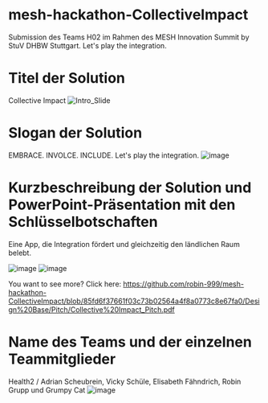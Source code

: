 # mesh-hackathon-CollectiveImpact
Submission des Teams H02 im Rahmen des MESH Innovation Summit by StuV DHBW Stuttgart. 
Let's play the integration.

# Titel der Solution
Collective Impact
![Intro_Slide](https://user-images.githubusercontent.com/82825256/158055070-791281b5-2f31-49d8-bde1-8ffb1f3a434b.PNG)

# Slogan der Solution
EMBRACE. INVOLCE. INCLUDE.
Let's play the integration.
![image](https://user-images.githubusercontent.com/82825256/158055680-3f66b6ad-4704-42ae-9248-4c2d93dbfc24.png)


# Kurzbeschreibung der Solution und PowerPoint-Präsentation mit den Schlüsselbotschaften
Eine App, die Integration fördert und gleichzeitig den ländlichen Raum belebt.

![image](https://user-images.githubusercontent.com/82825256/158054458-5b4d9639-a3be-4393-90e7-d6e924ef8f8a.png)
![image](https://user-images.githubusercontent.com/82825256/158054481-f8ac9544-9114-4b40-9c55-7b615bf368c6.png)

You want to see more? Click here: https://github.com/robin-999/mesh-hackathon-CollectiveImpact/blob/85fd6f37661f03c73b02564a4f8a0773c8e67fa0/Design%20Base/Pitch/Collective%20Impact_Pitch.pdf


# Name des Teams und der einzelnen Teammitglieder
Health2 / Adrian Scheubrein, Vicky Schüle, Elisabeth Fähndrich, Robin Grupp und Grumpy Cat
![image](https://user-images.githubusercontent.com/82825256/158055845-10c1c911-c9e9-48ea-8392-81c8b8f02a5b.png)

